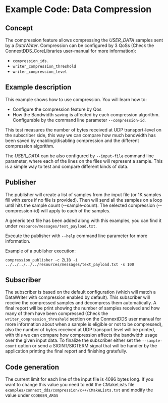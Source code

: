 # Example Code: Data Compression

## Concept

The compression feature allows compressing the *USER_DATA* samples sent by a
*DataWriter*.
Compression can be configured by 3 QoSs (Check the ConnextDDS_CoreLibraries
user-manual for more information):

- `compression_ids.`
- `writer_compression_threshold`
- `writer_compression_level`

## Example description

This example shows how to use compression. You will learn how to:

-   Configure the compression feature by Qos
-   How the Bandwidth saving is affected by each compression algorithm.
Configurable by the command line parameter `--compression-id`.

This test measures the number of bytes received at UDP transport-level on
the subscriber side, this way we can compare how much bandwidth has been saved
by enabling/disabling compression and the different compression algorithm.

The *USER_DATA* can be also configured by `--input-file` command line parameter,
where each of the lines on the files will represent a sample. This is a simple
way to test and compare different kinds of data.

## Publisher

The publisher will create a list of samples from the input file (or 1K samples
fill with zeros if no file is provided). Then will send all the samples on a
loop until hits the sample count (--sample-count). The selected compression
(--compression-id) will apply to each of the samples.

A generic text file has been added along with this examples, you can find it
under `resource/messages/text_payload.txt`.

Execute the publisher with `--help` command line parameter for more information.

Example of a publisher execution:

```shell
compression_publisher -c ZLIB -i ../../../../../resources/messages/text_payload.txt -s 100
```

## Subscriber

The subscriber is based on the default configuration (which will match a
DataWriter with compression enabled by default). This subscriber will receive
the compressed samples and decompress them automatically. A final report will be
print showing the number of samples received and how many of them have been
compressed (Check the `writer_compression_threshold` section on the ConnextDDS
user manual for more information about when a sample is eligible or not to be
compressed), also the number of bytes received at UDP transport level will be
printed, with this we can compare how compression affects the bandwidth usage
over the given input data.
To finalize the subscriber either set the `--sample-count` option or send
a SIGINT/SIGTERM signal that will be handler by the application printing the
final report and finishing gratefully.

## Code generation

The current limit for each line of the input file is 4096 bytes long. If you
want to change this value you need to edit the CMakeLists file
`examples/connext_dds/compression/c++/CMakeLists.txt` and modify the value
under `CODEGEN_ARGS`
